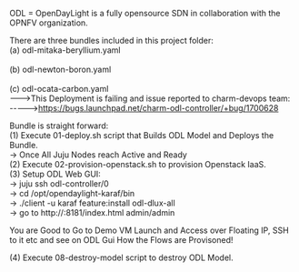 ODL = OpenDayLight is a fully opensource SDN in collaboration with the OPNFV organization.<br>

There are three bundles included in this project folder: <br>
	(a) odl-mitaka-beryllium.yaml<br>	
	(b) odl-newton-boron.yaml<br> 	
	(c) odl-ocata-carbon.yaml<br> 
	--->This Deployment is failing and issue reported to charm-devops team: <br>
	----->https://bugs.launchpad.net/charm-odl-controller/+bug/1700628
	<br>

Bundle is straight forward:<br>
(1) Execute 01-deploy.sh script that Builds ODL Model and Deploys the Bundle.<br>
-> Once All Juju Nodes reach Active and Ready<br>
(2) Execute 02-provision-openstack.sh to provision Openstack IaaS.<br>
(3) Setup ODL Web GUI:<br>
-> juju ssh odl-controller/0<br>
-> cd /opt/opendaylight-karaf/bin<br>
-> ./client -u karaf feature:install odl-dlux-all<br>
-> go to http://<odl-controller-ipaddr>:8181/index.html admin/admin<br>

You are Good to Go to Demo VM Launch and Access over Floating IP, SSH to it etc and see on ODL Gui How the Flows are Provisoned!<br>

(4) Execute 08-destroy-model script to destroy ODL Model.<br>
